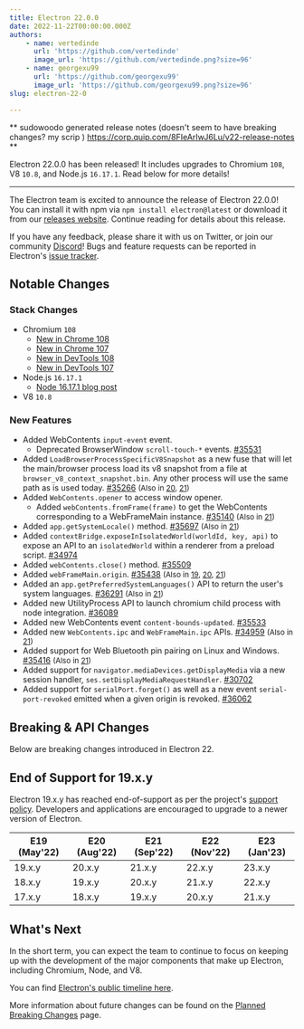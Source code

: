 ```yaml
---
title: Electron 22.0.0
date: 2022-11-22T00:00:00.000Z
authors:
    - name: vertedinde
      url: 'https://github.com/vertedinde'
      image_url: 'https://github.com/vertedinde.png?size=96'
    - name: georgexu99
      url: 'https://github.com/georgexu99'
      image_url: 'https://github.com/georgexu99.png?size=96'
slug: electron-22-0

---
```


**
sudowoodo generated release notes
(doesn't seem to have breaking changes? my scrip )
https://corp.quip.com/8FIeArIwJ6Lu/v22-release-notes
**

Electron 22.0.0 has been released! It includes upgrades to Chromium `108`, V8 `10.8`, and Node.js `16.17.1`. Read below for more details!

---

The Electron team is excited to announce the release of Electron 22.0.0! You can install it with npm via `npm install electron@latest` or download it from our [releases website](https://releases.electronjs.org/releases/stable). Continue reading for details about this release.

If you have any feedback, please share it with us on Twitter, or join our community [Discord](https://discord.com/invite/electronjs)! Bugs and feature requests can be reported in Electron's [issue tracker](https://github.com/electron/electron/issues).

## Notable Changes

### Stack Changes

* Chromium `108`
    * [New in Chrome 108](https://developer.chrome.com/blog/new-in-chrome-108/)
    * [New in Chrome 107](https://developer.chrome.com/blog/new-in-chrome-107/)
    * [New in DevTools 108](https://developer.chrome.com/blog/new-in-devtools-108/)
    * [New in DevTools 107](https://developer.chrome.com/blog/new-in-devtools-107/)
* Node.js `16.17.1`
    * [Node 16.17.1 blog post](https://nodejs.org/en/blog/release/v16.17.1/)
* V8 `10.8`

### New Features

* Added WebContents `input-event` event.
  * Deprecated BrowserWindow `scroll-touch-*` events. [#35531](https://github.com/electron/electron/pull/35531) 
* Added `LoadBrowserProcessSpecificV8Snapshot` as a new fuse that will let the main/browser process load its v8 snapshot from a file at `browser_v8_context_snapshot.bin`. Any other process will use the same path as is used today. [#35266](https://github.com/electron/electron/pull/35266) <span style="font-size:small;">(Also in [20](https://github.com/electron/electron/pull/35694), [21](https://github.com/electron/electron/pull/35695))</span>
* Added `WebContents.opener` to access window opener.
  * Added `webContents.fromFrame(frame)` to get the WebContents corresponding to a WebFrameMain instance. [#35140](https://github.com/electron/electron/pull/35140) <span style="font-size:small;">(Also in [21](https://github.com/electron/electron/pull/35819))</span>
* Added `app.getSystemLocale()` method. [#35697](https://github.com/electron/electron/pull/35697) <span style="font-size:small;">(Also in [21](https://github.com/electron/electron/pull/35794))</span>
* Added `contextBridge.exposeInIsolatedWorld(worldId, key, api)` to expose an API to an `isolatedWorld` within a renderer from a preload script. [#34974](https://github.com/electron/electron/pull/34974) 
* Added `webContents.close()` method. [#35509](https://github.com/electron/electron/pull/35509) 
* Added `webFrameMain.origin`. [#35438](https://github.com/electron/electron/pull/35438) <span style="font-size:small;">(Also in [19](https://github.com/electron/electron/pull/35624), [20](https://github.com/electron/electron/pull/35535), [21](https://github.com/electron/electron/pull/35534))</span>
* Added an `app.getPreferredSystemLanguages()` API to return the user's system languages. [#36291](https://github.com/electron/electron/pull/36291) <span style="font-size:small;">(Also in [21](https://github.com/electron/electron/pull/36290))</span>
* Added new UtilityProcess API to launch chromium child process with node integration. [#36089](https://github.com/electron/electron/pull/36089) 
* Added new WebContents event `content-bounds-updated`. [#35533](https://github.com/electron/electron/pull/35533) 
* Added new `WebContents.ipc` and `WebFrameMain.ipc` APIs. [#34959](https://github.com/electron/electron/pull/34959) <span style="font-size:small;">(Also in [21](https://github.com/electron/electron/pull/35231))</span>
* Added support for Web Bluetooth pin pairing on Linux and Windows. [#35416](https://github.com/electron/electron/pull/35416) <span style="font-size:small;">(Also in [21](https://github.com/electron/electron/pull/35818))</span>
* Added support for `navigator.mediaDevices.getDisplayMedia` via a new session handler, `ses.setDisplayMediaRequestHandler`. [#30702](https://github.com/electron/electron/pull/30702) 
* Added support for `serialPort.forget()` as well as a new event `serial-port-revoked` emitted when a given origin is revoked. [#36062](https://github.com/electron/electron/pull/36062)

## Breaking & API Changes

Below are breaking changes introduced in Electron 22. 

## End of Support for 19.x.y

Electron 19.x.y has reached end-of-support as per the project's [support policy](https://www.electronjs.org/docs/latest/tutorial/electron-timelines#version-support-policy). Developers and applications are encouraged to upgrade to a newer version of Electron.

| E19 (May'22) | E20 (Aug'22) | E21 (Sep'22) | E22 (Nov'22) | E23 (Jan'23) |
| ------------ | ------------ | ------------ | ------------ | ------------ |
| 19.x.y       | 20.x.y       | 21.x.y       | 22.x.y       | 23.x.y       |
| 18.x.y       | 19.x.y       | 20.x.y       | 21.x.y       | 22.x.y       |
| 17.x.y       | 18.x.y       | 19.x.y       | 20.x.y       | 21.x.y       |

## What's Next

In the short term, you can expect the team to continue to focus on keeping up with the development of the major components that make up Electron, including Chromium, Node, and V8.

You can find [Electron's public timeline here](https://www.electronjs.org/docs/latest/tutorial/electron-timelines).

More information about future changes can be found on the [Planned Breaking Changes](https://github.com/electron/electron/blob/main/docs/breaking-changes.md) page.